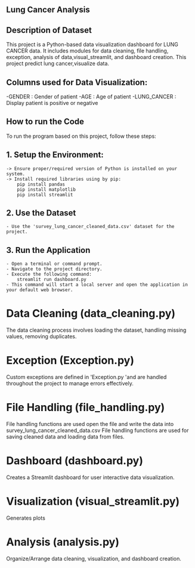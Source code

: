 ## Lung Cancer Analysis

## Description of Dataset
This project is a Python-based data visualization dashboard for LUNG CANCER data. 
It includes modules for data cleaning, file handling, exception, analysis of data,visual_streamlit, and dashboard creation.
This project predict lung cancer,visualize data.

## Columns used for Data Visualization:
-GENDER : Gender of patient
-AGE : Age of patient
-LUNG_CANCER : Display patient is positive or negative

## How to run the Code
To run the program based on this project, follow these steps:

## 1. Setup the Environment:
    -> Ensure proper/required version of Python is installed on your system.
    -> Install required libraries using by pip:
        pip install pandas
        pip install matplotlib
        pip install streamlit

## 2. Use the Dataset
    - Use the 'survey_lung_cancer_cleaned_data.csv' dataset for the project.  

## 3. Run the Application
    - Open a terminal or command prompt.
    - Navigate to the project directory.
    - Execute the following command:
        streamlit run dashboard.py
    - This command will start a local server and open the application in your default web browser.   

# Data Cleaning (data_cleaning.py)
The data cleaning process involves loading the dataset, handling missing values, removing duplicates.


# Exception (Exception.py)
Custom exceptions are defined in 'Exception.py 'and are handled throughout the project to manage errors effectively.


# File Handling (file_handling.py)
File handling functions are used open the file and write the data into survey_lung_cancer_cleaned_data.csv
File handling functions are used for saving cleaned data and loading data from files.

# Dashboard (dashboard.py)
Creates a Streamlit dashboard for user interactive data visualization.

# Visualization (visual_streamlit.py)
Generates plots 

# Analysis (analysis.py) 
Organize/Arrange data cleaning, visualization, and dashboard creation.

